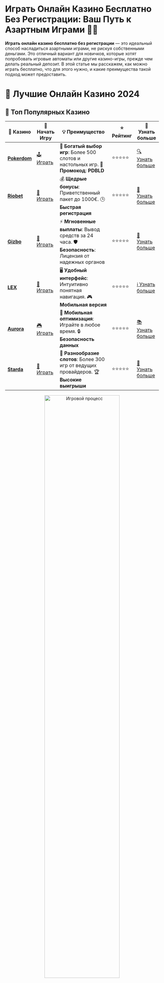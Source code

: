 # Играть Онлайн Казино Бесплатно Без Регистрации: Ваш Путь к Азартным Играми 🎰🎉

**Играть онлайн казино бесплатно без регистрации** — это идеальный способ насладиться азартными играми, не рискуя собственными деньгами. Это отличный вариант для новичков, которые хотят попробовать игровые автоматы или другие казино-игры, прежде чем делать реальный депозит. В этой статье мы расскажем, как можно играть бесплатно, что для этого нужно, и какие преимущества такой подход может предоставить.

# 🎰 Лучшие Онлайн Казино 2024

## 🌟 Топ Популярных Казино

| 🎲 **Казино** | 🔗 **Начать Игру** | 💡 **Преимущество** | ⭐ **Рейтинг** | 🔗 **Узнать больше** |
|--------------|---------------------|---------------------|----------------|----------------------|
| [**Pokerdom**](https://brandplay.link/4k77v2yx) | [🕹️ Играть](https://brandplay.link/4k77v2yx) | 🎉 **Богатый выбор игр**: Более 500 слотов и настольных игр. 🎁 **Промокод**: **PDBLD** | ⭐⭐⭐⭐⭐ | [🔍 Узнать больше](https://brandplay.link/4k77v2yx) |
| [**Riobet**](https://brandplay.link/7xBLTPyj) | [🎰 Играть](https://brandplay.link/7xBLTPyj) | 💰 **Щедрые бонусы**: Приветственный пакет до 1000€. 🕒 **Быстрая регистрация** | ⭐⭐⭐⭐⭐ | [📖 Узнать больше](https://brandplay.link/7xBLTPyj) |
| [**Gizbo**](https://brandplay.link/bprXw4YV) | [🎲 Играть](https://brandplay.link/bprXw4YV) | ⚡ **Мгновенные выплаты**: Вывод средств за 24 часа. 🛡️ **Безопасность**: Лицензия от надежных органов | ⭐⭐⭐⭐⭐ | [📝 Узнать больше](https://brandplay.link/bprXw4YV) |
| [**LEX**](https://brandplay.link/zW4hdDFV) | [🤑 Играть](https://brandplay.link/zW4hdDFV) | 🖥️ **Удобный интерфейс**: Интуитивно понятная навигация. 🎮 **Мобильная версия** | ⭐⭐⭐⭐⭐ | [ℹ️ Узнать больше](https://brandplay.link/zW4hdDFV) |
| [**Aurora**](https://10trafic-stat2.com/click/668546556bcc6313411604bd/6766/13032/subaccount) | [🎮 Играть](https://10trafic-stat2.com/click/668546556bcc6313411604bd/6766/13032/subaccount) | 📱 **Мобильная оптимизация**: Играйте в любое время. 🔒 **Безопасность данных** | ⭐⭐⭐⭐⭐ | [📚 Узнать больше](https://10trafic-stat2.com/click/668546556bcc6313411604bd/6766/13032/subaccount) |
| [**Starda**](https://brandplay.link/fB7xwRFL) | [🎯 Играть](https://brandplay.link/fB7xwRFL) | 🎰 **Разнообразие слотов**: Более 300 игр от ведущих провайдеров. 🏆 **Высокие выигрыши** | ⭐⭐⭐⭐⭐ | [🔎 Узнать больше](https://brandplay.link/fB7xwRFL) |

<div align="center">
    <img src="https://i.pinimg.com/originals/87/9e/b9/879eb9354dd0699582408b68f2e253b2.gif" alt="Игровой процесс" width="70%">
</div>

## 💎 Лучшие Бонусы и Акции

| 🎲 **Казино** | 🔗 **Начать Игру** | 💡 **Преимущество** | ⭐ **Рейтинг** | 🔗 **Узнать больше** |
|--------------|---------------------|---------------------|----------------|----------------------|
| [**Kometa**](https://brandplay.link/8ZymQJV8) | [🎰 Играть](https://brandplay.link/8ZymQJV8) | 🎁 **Эксклюзивные бонусы**: Регулярные акции и промо. 🔄 **Программы лояльности** | ⭐⭐⭐⭐☆ | [🔍 Узнать больше](https://brandplay.link/8ZymQJV8) |
| [**R7**](https://brandplay.link/bMd3Yjsw) | [🕹️ Играть](https://brandplay.link/bMd3Yjsw) | 🕒 **Круглосуточная поддержка**: Всегда на связи. 💸 **Высокие лимиты** | ⭐⭐⭐⭐☆ | [📖 Узнать больше](https://brandplay.link/bMd3Yjsw) |
| [**7K**](https://brandplay.link/BvQyFShp) | [🎲 Играть](https://brandplay.link/BvQyFShp) | 🌟 **Эксклюзивные бонусы**: Только для VIP игроков. 🎉 **Сезонные акции** | ⭐⭐⭐⭐☆ | [📝 Узнать больше](https://brandplay.link/BvQyFShp) |
| [**Kent**](https://brandplay.link/Fv2WP3js) | [🤑 Играть](https://brandplay.link/Fv2WP3js) | 📈 **Высокий RTP**: Более 98%. 💼 **Профессиональная поддержка** | ⭐⭐⭐⭐☆ | [ℹ️ Узнать больше](https://brandplay.link/Fv2WP3js) |
| [**1Xslots**](https://brandplay.link/hSB1khtr) | [🎮 Играть](https://brandplay.link/hSB1khtr) | 🎉 **Множество акций**: Еженедельные бонусы и турниры. 🛡️ **Безопасность** | ⭐⭐⭐⭐☆ | [📚 Узнать больше](https://brandplay.link/hSB1khtr) |
| [**Gama**](https://brandplay.link/j6NMKsDz) | [🎯 Играть](https://brandplay.link/j6NMKsDz) | 🔍 **Интуитивный интерфейс**: Легкость использования. 🏅 **Престижные турниры** | ⭐⭐⭐⭐☆ | [🔎 Узнать больше](https://brandplay.link/j6NMKsDz) |

<div align="center">
    <img src="https://i.pinimg.com/originals/87/9e/b9/879eb9354dd0699582408b68f2e253b2.gif" alt="Игровой процесс" width="70%">
</div>

## 🚀 Быстрые Выигрыши и Поддержка

| 🎲 **Казино** | 🔗 **Начать Игру** | 💡 **Преимущество** | ⭐ **Рейтинг** | 🔗 **Узнать больше** |
|--------------|---------------------|---------------------|----------------|----------------------|
| [**Onion**](https://brandplay.link/zBGRVpQ9) | [🎰 Играть](https://brandplay.link/zBGRVpQ9) | 🤑 **Низкие ставки**: Идеально для начинающих. 🔄 **Быстрые выводы** | ⭐⭐⭐⭐☆ | [🔍 Узнать больше](https://brandplay.link/zBGRVpQ9) |
| [**Чемпион**](https://temon-gter.cfd/go/lRq?p80412p304504pcc44t17455) | [🕹️ Играть](https://temon-gter.cfd/go/lRq?p80412p304504pcc44t17455) | 🏅 **Лояльная программа**: Награды за активность. 🎁 **Ежемесячные бонусы** | ⭐⭐⭐⭐☆ | [📖 Узнать больше](https://temon-gter.cfd/go/lRq?p80412p304504pcc44t17455) |
| [**Vavada**](https://vavadapartner.pro/?promo=ea5c9275-6854-4505-94fc-95ab18221945-linkb2) | [🎲 Играть](https://vavadapartner.pro/?promo=ea5c9275-6854-4505-94fc-95ab18221945-linkb2) | 🚀 **Быстрая регистрация**: Начните играть мгновенно. 🔐 **Безопасные транзакции** | ⭐⭐⭐⭐☆ | [📝 Узнать больше](https://vavadapartner.pro/?promo=ea5c9275-6854-4505-94fc-95ab18221945-linkb2) |
| [**Friends**](https://gofriends.kim/linkb2) | [🤑 Играть](https://gofriends.kim/linkb2) | 🤝 **Социальные игры**: Играйте с друзьями. 🌐 **Мультиплатформенность** | ⭐⭐⭐⭐☆ | [ℹ️ Узнать больше](https://gofriends.kim/linkb2) |
| [**1WIN**](https://brandplay.link/smXVpBbG) | [🎮 Играть](https://brandplay.link/smXVpBbG) | 🏆 **Турниры с большими призами**: Присоединяйтесь к состязаниям. 🎯 **Акции каждый день** | ⭐⭐⭐⭐⭐ | [🔍 Узнать больше](https://brandplay.link/smXVpBbG) |
| [**Drip**](https://drp-ircp01.com/c07e6a3db) | [🎯 Играть](https://drp-ircp01.com/c07e6a3db) | 🌐 **Инновационные игры**: Новейшие игровые технологии. 🛡️ **Высокая безопасность** | ⭐⭐⭐⭐☆ | [🔎 Узнать больше](https://drp-ircp01.com/c07e6a3db) |

✨ **Выбирайте лучшее казино для себя и наслаждайтесь игрой! Удачи!** ✨

![Играть в онлайн казино бесплатно без регистрации](https://i.pinimg.com/originals/a9/29/6e/a9296ea1cf6a7c20a985e593451f0323.png)

<div align="center">
    <img src="https://i.pinimg.com/originals/87/9e/b9/879eb9354dd0699582408b68f2e253b2.gif" alt="Бесплатные игры в казино" width="70%">
</div>

---

### Что Такое **Играть Онлайн Казино Бесплатно Без Регистрации**? 💡

**Играть онлайн казино бесплатно без регистрации** означает, что вы можете наслаждаться азартными играми, такими как слоты, рулетка, покер или блэкджек, без необходимости создавать учетную запись. Это позволяет вам исследовать все доступные игры, оценивать их особенности и, возможно, выявить свои любимые без риска потери денег. Большинство современных онлайн-казино предоставляют возможность попробовать игры в демо-режиме, который идеально подходит для тех, кто только начинает знакомство с азартными играми.

---

### Преимущества **Играть Онлайн Казино Бесплатно Без Регистрации** 🌟

Есть несколько весомых причин, почему стоит попробовать **играть онлайн казино бесплатно без регистрации**:

- **Без Риска Потери Средств** 💵  
   Это основной плюс игры без регистрации. Вы можете играть в любимые игры, не переживая о потерях, что особенно важно для новичков. 

- **Тестирование Игр и Стратегий** 🧠  
   Демо-режим позволяет игрокам тестировать различные стратегии, не рискуя своими деньгами. Это особенно полезно для тех, кто хочет научиться играть в новые игры или улучшить свои навыки.

- **Нет Необходимости в Регистрации** 🔐  
   Вы можете начать играть мгновенно, не заполняя длинные формы регистрации или предоставляя личную информацию. Это дает вам возможность сосредоточиться исключительно на игре.

- **Разнообразие Игр** 🎮  
   Онлайн казино предлагают огромное количество различных игр, которые можно попробовать бесплатно. Вы можете оценить качество слотов, изучить правила игры в рулетку или блэкджек, прежде чем переходить к играм на реальные деньги.

---

### Как Начать **Играть Онлайн Казино Бесплатно Без Регистрации**? 🎲

Чтобы начать **играть онлайн казино бесплатно без регистрации**, достаточно следовать нескольким простым шагам:

1. **Выбор Казино** 🎯  
   Найдите онлайн казино, которое предлагает игры в демо-режиме без регистрации. Обычно такие платформы обозначают доступные бесплатные игры в разделе с игровыми автоматами.

2. **Выбор Игры** 🎰  
   Выберите слот или настольную игру, которую хотите попробовать. Большинство популярных игровых автоматов имеют демо-режим, где вам не нужно тратить реальные деньги.

3. **Запуск Игр** 🚀  
   Нажмите на игру, и она автоматически запустится в бесплатном режиме. Вам не нужно вводить данные своей карты или регистрировать учетную запись. Просто наслаждайтесь процессом!

---

### Какие Игры Можно Играет Бесплатно Без Регистрации? 🎮

Множество казино предлагают разнообразие игр, которые можно попробовать бесплатно без регистрации. Вот несколько самых популярных типов:

- **Слоты** 🎰  
   Это одни из самых популярных игр в онлайн казино. Демо-режим слотов дает возможность оценить бонусные функции и особенности различных аппаратов без финансовых вложений.

- **Рулетка** 🎡  
   Рулетка — классическая игра, которую также можно играть бесплатно. Она доступна в различных вариантах, включая европейскую, американскую и французскую рулетку.

- **Блэкджек** ♠️  
   Игра в блэкджек также доступна в демо-режиме в большинстве онлайн казино. Вы можете тренировать свои навыки игры и стратегии, не рискуя деньгами.

- **Покер** ♣️  
   Покер в онлайн казино с демо-режимом — это возможность улучшить свои навыки без риска. Вы можете играть против других игроков или против компьютера.

---

### Важные Моменты При **Игре Онлайн Казино Бесплатно Без Регистрации** 🔍

1. **Демо-режим и реальные деньги** 💰  
   Помните, что в демо-режиме вы не выигрываете реальные деньги. Вы играете только на виртуальные кредиты, и все выигрыши или потери остаются внутри игры.

2. **Ограничения на бонусы** 🚫  
   Бесплатная игра не дает вам доступа к бонусам и другим привилегиям, которые могут быть доступны при игре на реальные деньги. Если вы хотите получить бонусы или фриспины, вам нужно будет зарегистрироваться и сделать депозит.

3. **Не все игры доступны бесплатно** ⚠️  
   В некоторых казино не все игры могут быть доступны в демо-режиме. Чаще всего бесплатный доступ предоставляется только к слоту, а более сложные игры могут требовать регистрации.

---

### Заключение: Как Использовать **Играть Онлайн Казино Бесплатно Без Регистрации** с Максимальной Полезностью? 🎯

**Играть онлайн казино бесплатно без регистрации** — это отличный способ познакомиться с азартными играми, оценить игры и разработать стратегии, не рискуя своими деньгами. Вы можете пробовать различные игры, развивать свои навыки и принимать обоснованные решения, когда будете готовы перейти к играм на реальные деньги.

Начните с выбора казино, которое предлагает качественные бесплатные игры, и не забывайте, что все начинается с наслаждения процессом! Удачи и приятной игры! 🍀🎰
